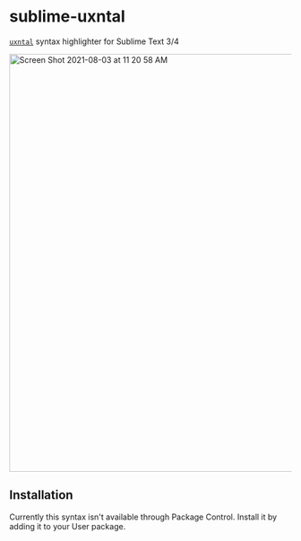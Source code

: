 # sublime-uxntal
[`uxntal`](https://wiki.xxiivv.com/site/uxntal.html) syntax highlighter for Sublime Text 3/4

<img width="745" alt="Screen Shot 2021-08-03 at 11 20 58 AM" src="https://user-images.githubusercontent.com/103545/128041656-4be35de6-e122-4183-a5d5-bfd0567ec1f9.png">

## Installation

Currently this syntax isn't available through Package Control. Install it by adding it to your User package.
